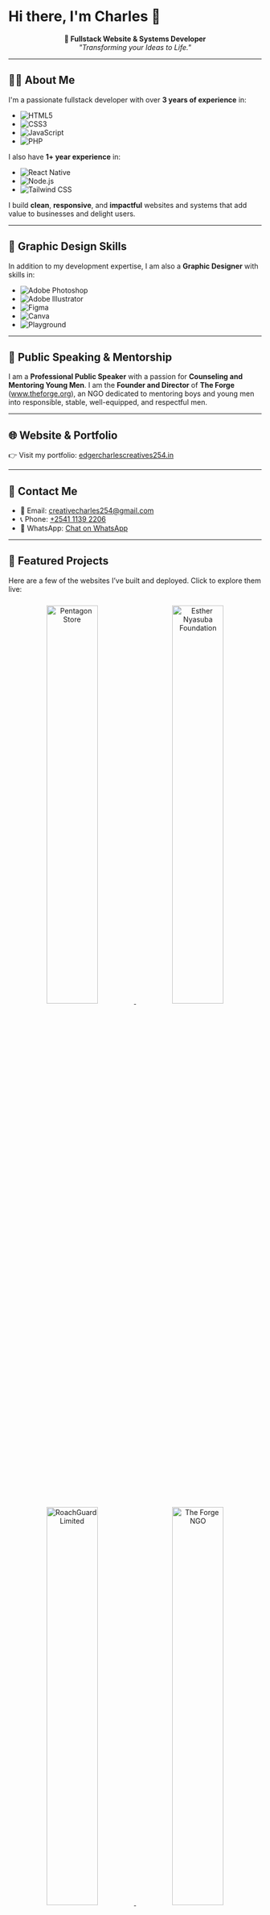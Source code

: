 # Hi there, I'm Charles 👋

<p align="center">
  <b>🚀 Fullstack Website & Systems Developer</b><br>
  <i>"Transforming your Ideas to Life."</i>
</p>

---

## 🧑‍💻 About Me

I'm a passionate fullstack developer with over **3 years of experience** in:

- ![HTML5](https://img.shields.io/badge/-HTML5-E34F26?style=for-the-badge&logo=html5&logoColor=white)
- ![CSS3](https://img.shields.io/badge/-CSS3-1572B6?style=for-the-badge&logo=css3)
- ![JavaScript](https://img.shields.io/badge/-JavaScript-F7DF1E?style=for-the-badge&logo=javascript&logoColor=black)
- ![PHP](https://img.shields.io/badge/-PHP-777BB4?style=for-the-badge&logo=php&logoColor=white)

I also have **1+ year experience** in:

- ![React Native](https://img.shields.io/badge/-React%20Native-61DAFB?style=for-the-badge&logo=react&logoColor=black)
- ![Node.js](https://img.shields.io/badge/-Node.js-339933?style=for-the-badge&logo=node.js&logoColor=white)
- ![Tailwind CSS](https://img.shields.io/badge/-Tailwind%20CSS-06B6D4?style=for-the-badge&logo=tailwind-css&logoColor=white)

I build **clean**, **responsive**, and **impactful** websites and systems that add value to businesses and delight users.

---

## 🎨 Graphic Design Skills

In addition to my development expertise, I am also a **Graphic Designer** with skills in:

- ![Adobe Photoshop](https://img.shields.io/badge/-Adobe%20Photoshop-31A8FF?style=for-the-badge&logo=adobe-photoshop&logoColor=white)
- ![Adobe Illustrator](https://img.shields.io/badge/-Adobe%20Illustrator-FF9A00?style=for-the-badge&logo=adobe-illustrator&logoColor=white)
- ![Figma](https://img.shields.io/badge/-Figma-F24E1E?style=for-the-badge&logo=figma&logoColor=white)
- ![Canva](https://img.shields.io/badge/-Canva-00C4CC?style=for-the-badge&logo=canva&logoColor=white)
- ![Playground](https://img.shields.io/badge/-Playground-000000?style=for-the-badge&logo=playground&logoColor=white)

---

## 🎤 Public Speaking & Mentorship

I am a **Professional Public Speaker** with a passion for **Counseling and Mentoring Young Men**. I am the **Founder and Director** of **The Forge** (www.theforge.org), an NGO dedicated to mentoring boys and young men into responsible, stable, well-equipped, and respectful men.

---

## 🌐 Website & Portfolio

👉 Visit my portfolio: [edgercharlescreatives254.in](https://edgercharlescreatives254.in)

---

## 📱 Contact Me

- 📧 Email: [creativecharles254@gmail.com](mailto:creativecharles254@gmail.com)
- 📞 Phone: [+2541 1139 2206](tel:+254111392206)
- 💬 WhatsApp: [Chat on WhatsApp](https://wa.me/254111392206)

---

## 🚀 Featured Projects

Here are a few of the websites I’ve built and deployed. Click to explore them live:

<p align="center">
  <a href="https://pentagonproducts.com" target="_blank">
    <img src="https://api.urlbox.com/v1/IXghkIvkc7FWSare/png?url=https%3A%2F%2Fpentagonproducts.com&thumb_width=600" alt="Pentagon Store" width="45%" style="margin: 10px;" />
  </a>
  <a href="https://enfoundation.org" target="_blank">
    <img src="https://api.urlbox.com/v1/IXghkIvkc7FWSare/png?url=https%3A%2F%2Fenfoundation.org&thumb_width=600" alt="Esther Nyasuba Foundation" width="45%" style="margin: 10px;" />
  </a>
</p>

<p align="center">
  <a href="https://roachguard.com" target="_blank">
    <img src="https://api.urlbox.com/v1/IXghkIvkc7FWSare/png?url=https%3A%2F%2Froachguard.com&thumb_width=600" alt="RoachGuard Limited" width="45%" style="margin: 10px;" />
  </a>
  <a href="https://theforge.org" target="_blank">
    <img src="https://api.urlbox.com/v1/IXghkIvkc7FWSare/png?url=https%3A%2F%2Ftheforge.org&thumb_width=600" alt="The Forge NGO" width="45%" style="margin: 10px;" />
  </a>
</p>

---

## 🌍 Social Media

[![LinkedIn](https://img.shields.io/badge/-LinkedIn-0A66C2?style=for-the-badge&logo=linkedin&logoColor=white)](https://www.linkedin.com/in/edgercharles_creatives254)  
[![Twitter](https://img.shields.io/badge/-Twitter-1DA1F2?style=for-the-badge&logo=twitter&logoColor=white)](https://twitter.com/edgercharles_creatives254)  
[![Instagram](https://img.shields.io/badge/-Instagram-E4405F?style=for-the-badge&logo=instagram&logoColor=white)](https://instagram.com/edgercharles_creatives254)  
[![TikTok](https://img.shields.io/badge/-TikTok-000000?style=for-the-badge&logo=tiktok&logoColor=white)](https://tiktok.com/@edgercharles_creatives254)  
[![Facebook](https://img.shields.io/badge/-Facebook-1877F2?style=for-the-badge&logo=facebook&logoColor=white)](https://facebook.com/edgercharles_creatives254)

---

## 📊 GitHub Stats

<p align="center">
  <img src="https://github-readme-stats.vercel.app/api?username=edger-creations&show_icons=true&theme=radical" width="47%" />
  <img src="https://github-readme-streak-stats.herokuapp.com/?user=edger-creations&theme=radical" width="47%" />
</p>

---

## 🔥 Motto

> **“Transforming your Ideas to Life.”**

Thanks for checking out my profile! Feel free to connect, collaborate, or just say hi! 👋
